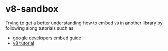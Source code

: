 # v8-sandbox

Trying to get a better understanding how to embed `v8` in another library by following along tutorials such as:

- [google developers embed guide](https://developers.google.com/v8/embed)
- [v8 tutorial](http://athile.net/library/wiki/index.php?title=Library/V8/Tutorial#Building_V8)
